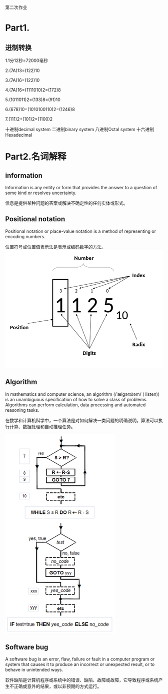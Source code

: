 第二次作业
# Part1.
## 进制转换
1.1分12秒=72000毫秒

2.(7A)13=(122)10

3.(7A)16=(122)10

4.(7A)16=(1111010)2=(172)8

5.(1011011)2=(133)8=(91)10

6.(678)10=(1010100110)2=(1246)8

7.(111)2+(101)2=(1100)2

十进制decimal system
二进制binary system
八进制Octal system
十六进制Hexadecimal


# Part2.名词解释
## information
Information is any entity or form that provides the answer to a question of some kind or resolves uncertainty.

信息是提供某种问题的答案或解决不确定性的任何实体或形式。


## Positional notation
Positional notation or place-value notation is a method of representing or encoding numbers.

位置符号或位置值表示法是表示或编码数字的方法。
![](images/pt.png)

## Algorithm
In mathematics and computer science, an algorithm (/ˈælɡərɪðəm/ ( listen)) is an unambiguous specification of how to solve a class of problems. Algorithms can perform calculation, data processing and automated reasoning tasks. 

在数学和计算机科学中，一个算法是对如何解决一类问题的明确说明。算法可以执行计算、数据处理和自动推理任务。

![](images/Al.png)

## Software bug
A software bug is an error, flaw, failure or fault in a computer program or system that causes it to produce an incorrect or unexpected result, or to behave in unintended ways. 

软件缺陷是计算机程序或系统中的错误、缺陷、故障或故障，它导致程序或系统产生不正确或意外的结果，或以非预期的方式运行。
